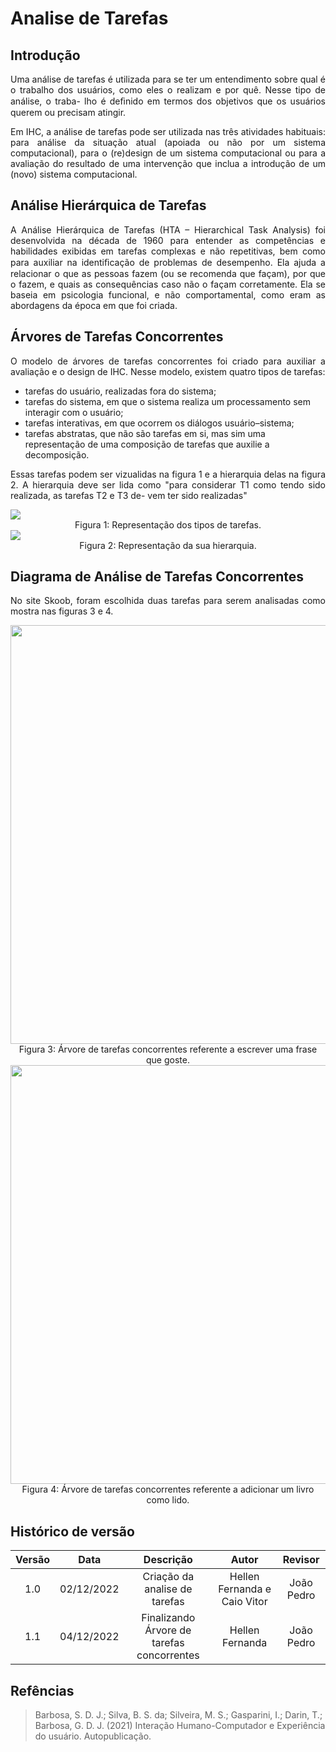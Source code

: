 # Analise de Tarefas

## Introdução

<p align="justify">Uma análise de tarefas é utilizada para se ter um entendimento sobre qual é o trabalho dos usuários, como eles o realizam e por quê. Nesse tipo de análise, o traba-
lho é deﬁnido em termos dos objetivos que os usuários querem ou precisam atingir.</p>
<p align="justify">Em IHC, a análise de tarefas pode ser utilizada nas três atividades habituais: para
análise da situação atual (apoiada ou não por um sistema computacional), para o
(re)design de um sistema computacional ou para a avaliação do resultado de uma
intervenção que inclua a introdução de um (novo) sistema computacional.</p>

## Análise Hierárquica de Tarefas

<p align="justify">A Análise Hierárquica de Tarefas (HTA – Hierarchical Task Analysis) foi desenvolvida na década de 1960 para entender as competências e habilidades exibidas em tarefas
complexas e não repetitivas, bem como para auxiliar na identiﬁcação de problemas de desempenho. Ela ajuda a relacionar o que as pessoas fazem (ou se recomenda que façam), por que o fazem, e quais as consequências caso não o façam corretamente. Ela se baseia em psicologia funcional, e não comportamental, como eram as abordagens da época em que foi criada.</p>

## Árvores de Tarefas Concorrentes

<p align="justify">O modelo de árvores de tarefas concorrentes foi criado
para auxiliar a avaliação e o design de IHC. Nesse modelo,
existem quatro tipos de tarefas:</p>
<ul>
<li>tarefas do usuário, realizadas fora do sistema;</li>
<li>tarefas do sistema, em que o sistema realiza um processamento sem interagir
com o usuário;</li>
<li>tarefas interativas, em que ocorrem os diálogos usuário–sistema;</li>
<li>tarefas abstratas, que não são tarefas em si, mas sim uma representação de
uma composição de tarefas que auxilie a decomposição.</li>
</ul>
<p align="justify">Essas tarefas podem ser vizualidas na figura 1 e a hierarquia delas na figura 2. A hierarquia deve ser lida como "para considerar T1 como tendo sido realizada, as tarefas T2 e T3 de-
vem ter sido realizadas"</p>

<img src= "../assets/arvore2.png" >
<figcaption align='center'>
    Figura 1: Representação dos tipos de tarefas.
    <br>
</figcaption>

<img src= "../assets/hierarquia.png" >
<figcaption align='center'>
    Figura 2: Representação da sua hierarquia.
    <br>
</figcaption>

## Diagrama de Análise de Tarefas Concorrentes

<p align="justify">No site Skoob, foram escolhida duas tarefas para serem analisadas como mostra nas figuras 3 e 4.</p>

<img src= "../assets/escreverUmaFrase.png" width="670" align='center' >

<figcaption align='center'>
    Figura 3: Árvore de tarefas concorrentes referente a escrever uma frase que goste.
    <br>
</figcaption>

<img src= "../assets/addLivroLido.png" width="670" align='center' >

<figcaption align='center'>
    Figura 4: Árvore de tarefas concorrentes referente a adicionar um livro como lido.
    <br>
</figcaption>

## Histórico de versão

| Versão |    Data    |                 Descrição                  |            Autor             |  Revisor   |
| :----: | :--------: | :----------------------------------------: | :--------------------------: | :--------: |
|  1.0   | 02/12/2022 |       Criação da analise de tarefas        | Hellen Fernanda e Caio Vitor | João Pedro |
|  1.1   | 04/12/2022 | Finalizando Árvore de tarefas concorrentes |       Hellen Fernanda        | João Pedro |

## Refências

> Barbosa, S. D. J.; Silva, B. S. da; Silveira, M. S.; Gasparini, I.; Darin, T.; Barbosa, G. D. J. (2021) Interação Humano-Computador e Experiência do usuário. Autopublicação.
